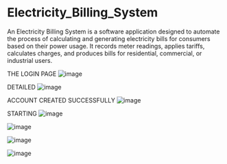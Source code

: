# Electricity_Billing_System
An Electricity Billing System is a software application designed to automate the process of calculating and generating electricity bills for consumers based on their power usage. It records meter readings, applies tariffs, calculates charges, and produces bills for residential, commercial, or industrial users.

THE LOGIN PAGE
![image](https://github.com/user-attachments/assets/a8baa077-cb3c-46cf-a6a1-886f2ee0690d)

DETAILED
![image](https://github.com/user-attachments/assets/74504707-9217-4d64-97b8-bc48137ba3f0)

ACCOUNT CREATED SUCCESSFULLY
![image](https://github.com/user-attachments/assets/87125076-3bbb-48df-8e68-4334bd9faf39)

STARTING
![image](https://github.com/user-attachments/assets/9d297d80-615d-4fe6-b1bd-fecc84c64d09)

![image](https://github.com/user-attachments/assets/c324c36a-50b1-4139-b3e1-c4f31049d34e)

![image](https://github.com/user-attachments/assets/a94ab85f-bc18-4ad2-96b1-8e3e74e55144)

![image](https://github.com/user-attachments/assets/f466eb8d-c2ba-4a0c-8163-b3dc01345589)





